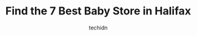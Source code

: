 ---
layout: ampstory
image: https://i0.wp.com/www.auto.or.id/wp-content/uploads/2023/06/carters-oshkosh-bgosh-0-halifax-1686324310.jpeg?resize=640,853
author: techidn
featured: false
description: Halifax, Nova Scotia, Canada is a haven for Baby Store enthusiasts, boasting an impressive array of 7 top-notch establishments. Whether youre a seasoned connoisseur or simply curious to exp
title: Find the 7 Best Baby Store in Halifax
cover:
   title: Find the 7 Best Baby Store in Halifax
   subtitle: AUTO.OR.ID
   background: https://www.auto.or.id/wp-content/uploads/2023/06/carters-oshkosh-bgosh-0-halifax-1686324310.jpeg

pages: 
 - layout: thirds
   top: <h1>#1 Woozles Childrens Bookstore</h1>
   bottom: "<p>Great spot for child specific content (games, books, gifts, toys).My son already has a wish list 😅</p>"
   background: https://www.auto.or.id/wp-content/uploads/2023/06/carters-oshkosh-bgosh-1-halifax-1686324312.jpeg
   backgroundblur: true
 - layout: thirds
   top: <h1>#2 Mastermind Toys</h1>
   bottom: "<p>201 Chain Lake Dr, Halifax, NS B3S 1C8, Canada</p>"
   background: https://www.auto.or.id/wp-content/uploads/2023/06/carters-oshkosh-bgosh-2-halifax-1686324312.jpeg
   cta:
      link: https://www.auto.or.id/find-the-7-best-baby-store-in-halifax/
      text: Find the 7 Best Baby Store in Halifax
 - layout: thirds
   top: <h1>#3 Fluffy Bottom Babies</h1>
   bottom: "<p>Sunnyside Mall, 1595 Bedford Hwy, Bedford, NS B4A 3Y4, Canada</p>"
   background: https://images.unsplash.com/photo-1619843810942-f8010bb6916c?ixlib=rb-4.0.3&ixid=MnwxMjA3fDB8MHxwaG90by1wYWdlfHx8fGVufDB8fHx8&auto=format&fit=crop&w=640&h=853&q=80
   cta:
      link: https://www.auto.or.id/find-the-7-best-baby-store-in-halifax/
      text: Find the 7 Best Baby Store in Halifax
 - layout: thirds
   top: <h1>#4 Gap</h1>
   bottom: "<p>7001 Mumford Rd Suite 202, Halifax, NS B3L 4N9, Canada</p>"
   background: https://images.unsplash.com/photo-1488610883421-64eb350d7f12?ixlib=rb-4.0.3&ixid=MnwxMjA3fDB8MHxwaG90by1wYWdlfHx8fGVufDB8fHx8&auto=format&fit=crop&w=640&h=853&q=80
   cta:
      link: https://www.auto.or.id/find-the-7-best-baby-store-in-halifax/
      text: Find the 7 Best Baby Store in Halifax
 - layout: thirds
   top: <h1>#5 Carters - OshKosh Bgosh</h1>
   bottom: "<p>212 Chain Lake Dr Suite 1, Halifax, NS B3S 1C5, Canada</p>"
   background: https://images.unsplash.com/photo-1622407760454-0a091d4c6cdf?ixlib=rb-4.0.3&ixid=MnwxMjA3fDB8MHxwaG90by1wYWdlfHx8fGVufDB8fHx8&auto=format&fit=crop&w=640&h=853&q=80
   cta:
      link: https://www.auto.or.id/find-the-7-best-baby-store-in-halifax/
      text: Find the 7 Best Baby Store in Halifax
 - layout: thirds
   top: <h1>#6 Once Upon a Child - Halifax</h1>
   bottom: "<p>201 Chain Lake Dr, Halifax, NS B3S 1C8, Canada</p>"
   background: https://images.unsplash.com/photo-1513219872556-78665cfff8bb?ixlib=rb-4.0.3&ixid=MnwxMjA3fDB8MHxwaG90by1wYWdlfHx8fGVufDB8fHx8&auto=format&fit=crop&w=640&h=853&q=80
   cta:
      link: https://www.auto.or.id/find-the-7-best-baby-store-in-halifax/
      text: Find the 7 Best Baby Store in Halifax
 - layout: thirds
   top: <h1>#7 Bay B Boutique</h1>
   bottom: "<p>3548 Novalea Dr, Halifax, NS B3K 3E8, Canada</p>"
   background: https://images.unsplash.com/photo-1626302592106-ad36b003cb39?ixlib=rb-4.0.3&ixid=MnwxMjA3fDB8MHxwaG90by1wYWdlfHx8fGVufDB8fHx8&auto=format&fit=crop&w=640&h=853&q=80
   cta:
      link: https://www.auto.or.id/find-the-7-best-baby-store-in-halifax/
      text: Find the 7 Best Baby Store in Halifax
 - layout: thirds
   middle: Continue reading...
   background: https://images.unsplash.com/photo-1603745716263-84cfdb9f366d?ixlib=rb-4.0.3&ixid=MnwxMjA3fDB8MHxwaG90by1wYWdlfHx8fGVufDB8fHx8&auto=format&fit=crop&w=640&h=853&q=80
   cta:
      link: https://www.auto.or.id/find-the-7-best-baby-store-in-halifax/
      text: Find the 7 Best Baby Store in Halifax

---
